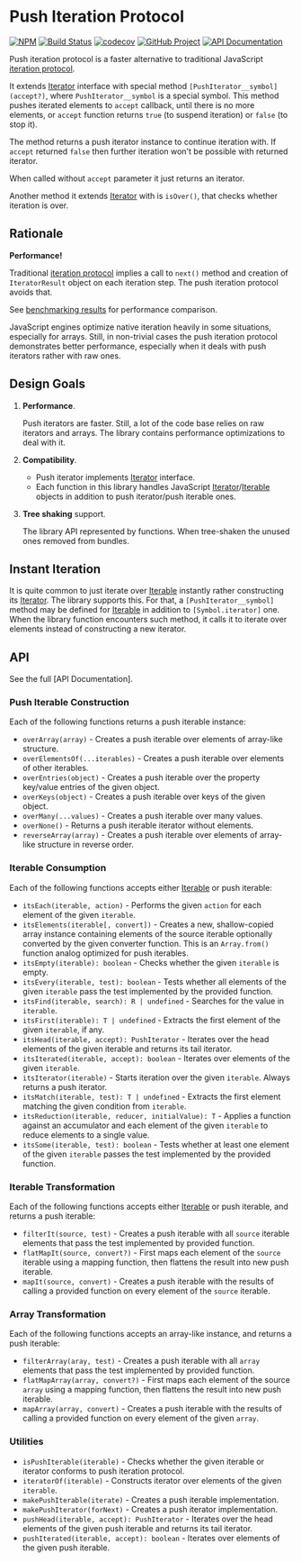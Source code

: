 Push Iteration Protocol
=======================

[![NPM][npm-image]][npm-url]
[![Build Status][build-status-img]][build-status-link]
[![codecov][codecov-image]][codecov-url]
[![GitHub Project][github-image]][github-url]
[![API Documentation][api-docs-image]][api-docs-url]

Push iteration protocol is a faster alternative to traditional JavaScript [iteration protocol].

It extends [Iterator] interface with special method `[PushIterator__symbol](accept?)`, where `PushIterator__symbol`
is a special symbol. This method pushes iterated elements to `accept` callback, until there is no more elements,
or `accept` function returns `true` (to suspend iteration) or `false` (to stop it).

The method returns a push iterator instance to continue iteration with. If `accept` returned `false` then further
iteration won't be possible with returned iterator.

When called without `accept` parameter it just returns an iterator.

Another method it extends [Iterator] with is `isOver()`, that checks whether iteration is over.

[iteration protocol]: https://developer.mozilla.org/en-US/docs/Web/JavaScript/Reference/Iteration_protocols
[Iterator]: https://developer.mozilla.org/en-US/docs/Web/JavaScript/Reference/Iteration_protocols#The_iterator_protocol

[npm-image]: https://img.shields.io/npm/v/@proc7ts/push-iterator.svg?logo=npm
[npm-url]: https://www.npmjs.com/package/@proc7ts/push-iterator
[build-status-img]: https://github.com/proc7ts/push-iterator/workflows/Build/badge.svg
[build-status-link]: https://github.com/proc7ts/push-iterator/actions?query=workflow%3ABuild
[codecov-image]: https://codecov.io/gh/proc7ts/push-iterator/branch/master/graph/badge.svg
[codecov-url]: https://codecov.io/gh/proc7ts/push-iterator
[github-image]: https://img.shields.io/static/v1?logo=github&label=GitHub&message=project&color=informational
[github-url]: https://github.com/proc7ts/push-iterator
[api-docs-image]: https://img.shields.io/static/v1?logo=typescript&label=API&message=docs&color=informational
[api-docs-url]: https://proc7ts.github.io/push-iterator/
[IoC]: https://en.wikipedia.org/wiki/Inversion_of_control


Rationale
---------

**Performance!**

Traditional [iteration protocol] implies a call to `next()` method and creation of `IteratorResult` object on each
iteration step. The push iteration protocol avoids that.

See [benchmarking results] for performance comparison.

JavaScript engines optimize native iteration heavily in some situations, especially for arrays. Still, in non-trivial
cases the push iteration protocol demonstrates better performance, especially when it deals with push iterators rather
with raw ones.

[benchmarking results]: https://github.com/proc7ts/push-iterator/tree/master/benchmarks


Design Goals
------------

1. **Performance**.
   
   Push iterators are faster. Still, a lot of the code base relies on raw iterators and arrays. The library contains
   performance optimizations to deal with it.

2. **Compatibility**.

   - Push iterator implements [Iterator] interface.
   - Each function in this library handles JavaScript [Iterator]/[Iterable] objects in addition to push iterator/push
     iterable ones.

3. **Tree shaking** support.

   The library API represented by functions. When tree-shaken the unused ones removed from bundles.

[Iterable]: https://developer.mozilla.org/en-US/docs/Web/JavaScript/Reference/Iteration_protocols#The_iterable_protocol


Instant Iteration
-----------------

It is quite common to just iterate over [Iterable] instantly rather constructing its [Iterator]. The library supports
this. For that, a `[PushIterator__symbol]` method may be defined for [Iterable] in addition to `[Symbol.iterator]` one.
When the library function encounters such method, it calls it to iterate over elements instead of constructing a new
iterator.


API
---

See the full [API Documentation].


### Push Iterable Construction

Each of the following functions returns a push iterable instance:

- `overArray(array)` - Creates a push iterable over elements of array-like structure.
- `overElementsOf(...iterables)` - Creates a push iterable over elements of other iterables.
- `overEntries(object)` - Creates a push iterable over the property key/value entries of the given object.
- `overKeys(object)` - Creates a push iterable over keys of the given object.
- `overMany(...values)` - Creates a push iterable over many values.
- `overNone()` - Returns a push iterable iterator without elements.
- `reverseArray(array)` - Creates a push iterable over elements of array-like structure in reverse order.


### Iterable Consumption

Each of the following functions accepts either [Iterable] or push iterable:

- `itsEach(iterable, action)` - Performs the given `action` for each element of the given `iterable`.
- `itsElements(iterable[, convert])` - Creates a new, shallow-copied array instance containing elements of the source
   iterable optionally converted by the given converter function. This is an `Array.from()` function analog optimized
   for push iterables.
- `itsEmpty(iterable): boolean` - Checks whether the given `iterable` is empty.
- `itsEvery(iterable, test): boolean` - Tests whether all elements of the given `iterable` pass the test implemented
   by the provided function.
- `itsFind(iterable, search): R | undefined` - Searches for the value in `iterable`.   
- `itsFirst(iterable): T | undefined` - Extracts the first element of the given `iterable`, if any.
- `itsHead(iterable, accept): PushIterator` - Iterates over the head elements of the given iterable and returns its tail
  iterator.
- `itsIterated(iterable, accept): boolean` - Iterates over elements of the given `iterable`.
- `itsIterator(iterable)` - Starts iteration over the given `iterable`. Always returns a push iterator.
- `itsMatch(iterable, test): T | undefined` - Extracts the first element matching the given condition from `iterable`.
- `itsReduction(iterable, reducer, initialValue): T` - Applies a function against an accumulator and each element
   of the given `iterable` to reduce elements to a single value.
- `itsSome(iterable, test): boolean` - Tests whether at least one element of the given `iterable` passes the test
   implemented by the provided function.


### Iterable Transformation

Each of the following functions accepts either [Iterable] or push iterable, and returns a push iterable:

- `filterIt(source, test)` - Creates a push iterable with all `source` iterable elements that pass the test
  implemented by provided function.
- `flatMapIt(source, convert?)` - First maps each element of the `source` iterable using a mapping function,
  then flattens the result into new push iterable.
- `mapIt(source, convert)` - Creates a push iterable with the results of calling a provided function on every element
  of the `source` iterable.
  

### Array Transformation

Each of the following functions accepts an array-like instance, and returns a push iterable:  

- `filterArray(aray, test)` - Creates a push iterable with all `array` elements that pass the test implemented
   by provided function.
- `flatMapArray(array, convert?)` - First maps each element of the source `array` using a mapping function,
   then flattens the result into new push iterable.
- `mapArray(array, convert)` - Creates a push iterable with the results of calling a provided function on every element
   of the given `array`.


### Utilities

- `isPushIterable(iterable)` - Checks whether the given iterable or iterator conforms to push iteration protocol.
- `iteratorOf(iterable)` - Constructs iterator over elements of the given `iterable`.
- `makePushIterable(iterate)` - Creates a push iterable implementation.
- `makePushIterator(forNext)` - Creates a push iterator implementation.
- `pushHead(iterable, accept): PushIterator` - Iterates over the head elements of the given push iterable and returns
  its tail iterator.
- `pushIterated(iterable, accept): boolean` - Iterates over elements of the given push iterable.
